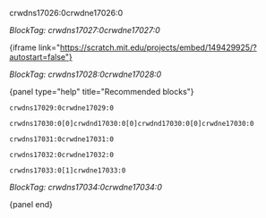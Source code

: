 crwdns17026:0crwdne17026:0

*BlockTag: crwdns17027:0crwdne17027:0*

{iframe link="https://scratch.mit.edu/projects/embed/149429925/?autostart=false"}

*BlockTag: crwdns17028:0crwdne17028:0*

{panel type="help" title="Recommended blocks"}

<pre><code class="scratch:split:random">crwdns17029:0crwdne17029:0
</code></pre>

<pre><code class="scratch:split:random">crwdns17030:0[0]crwdnd17030:0[0]crwdnd17030:0[0]crwdne17030:0
</code></pre>

<pre><code class="scratch:split:random">crwdns17031:0crwdne17031:0
</code></pre>

<pre><code class="scratch:split:random">crwdns17032:0crwdne17032:0
</code></pre>

<pre><code class="scratch:split:random">crwdns17033:0[1]crwdne17033:0
</code></pre>

*BlockTag: crwdns17034:0crwdne17034:0*

{panel end}